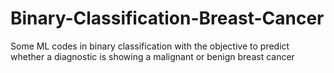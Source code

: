 # Binary-Classification-Breast-Cancer
Some ML codes in binary classification with the objective to predict whether a diagnostic is showing a malignant or benign breast cancer
